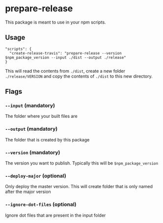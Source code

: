 # prepare-release

This package is meant to use in your npm scripts.

## Usage


```
"scripts": {
  "create-release-travis": "prepare-release --version $npm_package_version --input ./dist --output ./release"
}
```

This will read the contents from `./dist`, create a
new folder `./release/VERSION` and copy the contents
of `./dist` to this new directory.

## Flags

### `--input` (mandatory)

The folder where your built files are

### `--output` (mandatory)

The folder that is created by this package

### `--version` (mandatory)

The version you want to publish. Typically this will be `$npm_package_version`

### `--deploy-major` (optional)

Only deploy the master version. This will create folder that is only named after the major version

### `--ignore-dot-files` (optional)

Ignore dot files that are present in the input folder
